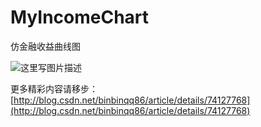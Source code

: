 # MyIncomeChart
仿金融收益曲线图

![这里写图片描述](http://img.blog.csdn.net/20170702161823794?watermark/2/text/aHR0cDovL2Jsb2cuY3Nkbi5uZXQvYmluYmlucXE4Ng==/font/5a6L5L2T/fontsize/400/fill/I0JBQkFCMA==/dissolve/70/gravity/SouthEast)

更多精彩内容请移步：[http://blog.csdn.net/binbinqq86/article/details/74127768](http://blog.csdn.net/binbinqq86/article/details/74127768)
